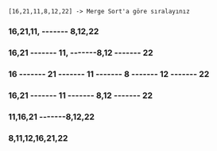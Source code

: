 ```
[16,21,11,8,12,22] -> Merge Sort'a göre sıralayınız
```
### 16,21,11, ------- 8,12,22
### 16,21 ------- 11, -------8,12 ------- 22
### 16 ------- 21 ------- 11 ------- 8 ------- 12 ------- 22
### 16,21 ------- 11 ------- 8,12 ------- 22
### 11,16,21 -------8,12,22
### 8,11,12,16,21,22